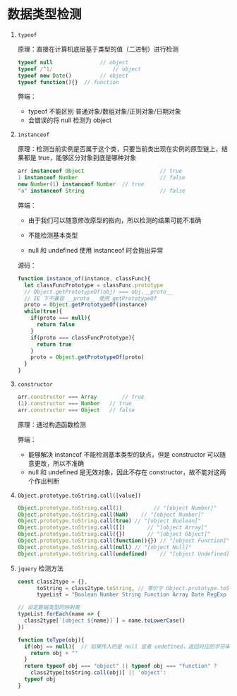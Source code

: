 # 数据类型检测

1. `typeof`

   原理：直接在计算机底层基于类型的值（二进制）进行检测

   ```javascript
   typeof null 				 // object
   typeof /^1/					 // object
   typeof new Date()		 // object
   typeof function(){}  // function
   ```

   弊端：

   - typeof 不能区别 普通对象/数组对象/正则对象/日期对象
   - 会错误的将 null 检测为 object

2. `instanceof` 

   原理：检测当前实例是否属于这个类，只要当前类出现在实例的原型链上，结果都是 true，能够区分对象到底是哪种对象

   ```javascript
   arr instanceof Object						// true
   1 instanceof Number							// false
   new Number(1) instanceof Number	// true
   "a" instanceof String						// false
   ```

   弊端：

   - 由于我们可以随意修改原型的指向，所以检测的结果可能不准确

   - 不能检测基本类型
   - null 和 undefined 使用 instanceof 时会抛出异常

   源码：

   ```javascript
   function instance_of(instance, classFunc){
     let classFuncPrototype = classFunc.prototype
     // Object.getPrototypeOf(obj) === obj.__proto__
     // IE 下不兼容 __proto__ 使用 getPrototypeOf
     proto = Object.getPrototypeOf(instance)
     while(true){
       if(proto === null){
         return false
       }
       if(proto === classFuncPrototype){
         return true
       }
       proto = Object.getPrototypeOf(proto)
     }
   }
   ```

3. `constructor`

   ```javascript
   arr.constructor === Array		// true
   (1).constructor === Number	// true
   arr.constructor === Object	// false
   ```

   原理：通过构造函数检测

   弊端：

   - 能够解决 instancof 不能检测基本类型的缺点，但是 constructor 可以随意更改，所以不准确
   - null 和 undefined 是无效对象，因此不存在 constructor，故不能对这两个作出判断

4. `Object.prototype.toString.call([value])`

   ```javascript
   Object.prototype.toString.call(1)		  // "[object Number]"
   Object.prototype.toString.call(NaN)	  // "[object Number]"
   Object.prototype.toString.call(true)	// "[object Boolean]"
   Object.prototype.toString.call([])		// "[object Array]"
   Object.prototype.toString.call({})		// "[object Object]"
   Object.prototype.toString.call(function(){})	// "[object Function]"
   Object.prototype.toString.call(null)	// "[object Null]"
   Object.prototype.toString.call(undefined)	// "[object Undefined]"
   ```

5. `jquery` 检测方法

   ```javascript
   const class2type = {},
         toString = class2type.toString, // 等价于 Object.prototype.toString
         typeList = "Boolean Number String Function Array Date RegExp Object Error".split(" "); 
   
   // 设定数据类型的映射表
   typeList.forEach(name => {
     class2type[`[object ${name}]`] = name.toLowerCase()
   })
   
   function toType(obj){
     if(obj == null){  // 如果传入的是 null 或者 undefined，返回对应的字符串
       return obj + ""
     }
     return typeof obj === "object" || typeof obj === "function" ?
       class2type[toString.call(obj)] || 'object':
     typeof obj
   }
   ```

   